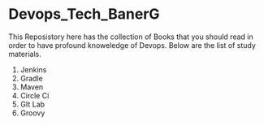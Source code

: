 # Devops_Tech_BanerG

This Reposistory here has the collection of Books that you should read in order to have profound knoweledge of Devops.
Below are the list of study materials.
1. Jenkins
2. Gradle
3. Maven
4. Circle Ci
5. GIt Lab
6. Groovy

